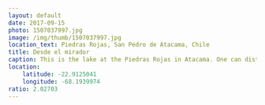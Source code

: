 ```yaml
---
layout: default
date: 2017-09-15
photo: 1507037997.jpg
image: /img/thumb/1507037997.jpg
location_text: Piedras Rojas, San Pedro de Atacama, Chile
title: Desde el mirador
caption: This is the lake at the Piedras Rojas in Atacama. One can distinguish the red rocks on the right side of the picture. Hard to see on the picture but the lake was actually entirely frozen.
location:
    latitude: -22.9125041
    longitude: -68.1939974
ratio: 2.02703
---
```

